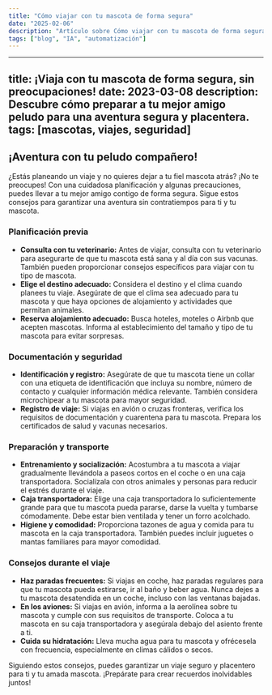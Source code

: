 ```yaml
---
title: "Cómo viajar con tu mascota de forma segura"
date: "2025-02-06"
description: "Artículo sobre Cómo viajar con tu mascota de forma segura"
tags: ["blog", "IA", "automatización"]
---
```


---
title: ¡Viaja con tu mascota de forma segura, sin preocupaciones!
date: 2023-03-08
description: Descubre cómo preparar a tu mejor amigo peludo para una aventura segura y placentera.
tags: [mascotas, viajes, seguridad]
---

## ¡Aventura con tu peludo compañero!

¿Estás planeando un viaje y no quieres dejar a tu fiel mascota atrás? ¡No te preocupes! Con una cuidadosa planificación y algunas precauciones, puedes llevar a tu mejor amigo contigo de forma segura. Sigue estos consejos para garantizar una aventura sin contratiempos para ti y tu mascota.

### Planificación previa

- **Consulta con tu veterinario:** Antes de viajar, consulta con tu veterinario para asegurarte de que tu mascota está sana y al día con sus vacunas. También pueden proporcionar consejos específicos para viajar con tu tipo de mascota.
- **Elige el destino adecuado:** Considera el destino y el clima cuando planees tu viaje. Asegúrate de que el clima sea adecuado para tu mascota y que haya opciones de alojamiento y actividades que permitan animales.
- **Reserva alojamiento adecuado:** Busca hoteles, moteles o Airbnb que acepten mascotas. Informa al establecimiento del tamaño y tipo de tu mascota para evitar sorpresas.

### Documentación y seguridad

- **Identificación y registro:** Asegúrate de que tu mascota tiene un collar con una etiqueta de identificación que incluya su nombre, número de contacto y cualquier información médica relevante. También considera microchipear a tu mascota para mayor seguridad.
- **Registro de viaje:** Si viajas en avión o cruzas fronteras, verifica los requisitos de documentación y cuarentena para tu mascota. Prepara los certificados de salud y vacunas necesarios.

### Preparación y transporte

- **Entrenamiento y socialización:** Acostumbra a tu mascota a viajar gradualmente llevándola a paseos cortos en el coche o en una caja transportadora. Socialízala con otros animales y personas para reducir el estrés durante el viaje.
- **Caja transportadora:** Elige una caja transportadora lo suficientemente grande para que tu mascota pueda pararse, darse la vuelta y tumbarse cómodamente. Debe estar bien ventilada y tener un forro acolchado.
- **Higiene y comodidad:** Proporciona tazones de agua y comida para tu mascota en la caja transportadora. También puedes incluir juguetes o mantas familiares para mayor comodidad.

### Consejos durante el viaje

- **Haz paradas frecuentes:** Si viajas en coche, haz paradas regulares para que tu mascota pueda estirarse, ir al baño y beber agua. Nunca dejes a tu mascota desatendida en un coche, incluso con las ventanas bajadas.
- **En los aviones:** Si viajas en avión, informa a la aerolínea sobre tu mascota y cumple con sus requisitos de transporte. Coloca a tu mascota en su caja transportadora y asegúrala debajo del asiento frente a ti.
- **Cuida su hidratación:** Lleva mucha agua para tu mascota y ofrécesela con frecuencia, especialmente en climas cálidos o secos.

Siguiendo estos consejos, puedes garantizar un viaje seguro y placentero para ti y tu amada mascota. ¡Prepárate para crear recuerdos inolvidables juntos!